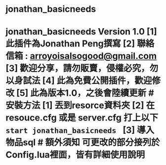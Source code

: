 # jonathan_basicneeds
# jonathan_basicneeds Version 1.0  [1] 此插件為Jonathan Peng撰寫  [2] 聯絡信箱 : arroyoisalsogood@gmail.com  [3] 歡迎分享，請勿販賣，侵權必究，勿以身試法  [4] 此為免費公開插件，歡迎修改  [5] 此為版本1.0，之後會陸續更新   # 安裝方法  [1] 丟到resorce資料夾  [2] 在 resouce.cfg 或是 server.cfg 打上以下  ``````````````````````````````````````````` start jonathan_basicneeds  ```````````````````````````````````````````  [3] 導入 物品sql    # 額外須知  可更改的部分接列於 Config.lua裡面，皆有詳細使用說明

